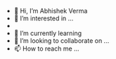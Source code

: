 - 👋 Hi, I’m Abhishek Verma
- 👀 I’m interested in ...
- 
- 🌱 I’m currently learning 
- 💞️ I’m looking to collaborate on ...
- 📫 How to reach me ...

<!---
abhishek30v/abhishek30v is a ✨ special ✨ repository because its `README.md` (this file) appears on your GitHub profile.
You can click the Preview link to take a look at your changes.
--->
